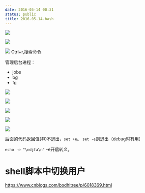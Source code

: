 ```yaml
---
date: 2016-05-14 00:31
status: public
title: 2016-05-14-bash
---
```


![](~/ddddd.PNG)

![](~/11-13-42.jpg)

![](~/00-52-21.jpg)
Ctrl+r,搜索命令

管理后台进程：
* jobs
* bg
* fg


![](~/10-52-08.jpg)

![](~/11-45-56.jpg)

![](~/14-42-30.jpg)

![](~/14-50-31.jpg)

![](~/15-02-29.jpg)




后面的代码返回值非0不退出，`set +e`。 `set -e`则退出（debug时有用）

`echo -e "\ndjfa\n"` -e开启转义。



# shell脚本中切换用户

https://www.cnblogs.com/bodhitree/p/6018369.html